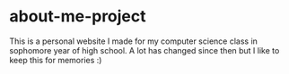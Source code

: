 # about-me-project

This is a personal website I made for my computer science class in sophomore year of high school.
A lot has changed since then but I like to keep this for memories :)
